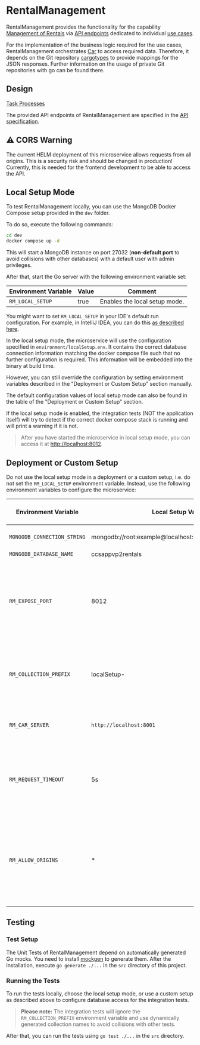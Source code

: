 # RentalManagement

RentalManagement provides the functionality for the capability 
[Management of Rentals](https://github.com/ccsapp/docs/blob/main/pages/capabilities.md) 
via [API endpoints](https://github.com/ccsapp/RentalManagementDesign/blob/main/openapi.yaml)
dedicated to individual 
[use cases](https://github.com/ccsapp/docs/blob/main/pages/use_case_diagram.md).

For the implementation of the business logic required for the use cases, RentalManagement orchestrates [Car](https://github.com/ccsapp/Car) to access required data.
Therefore, it depends on the Git repository [cargotypes](https://github.com/ccsapp/cargotypes) to provide mappings for the JSON responses.
Further information on the usage of private Git repositories with go can be found there.

## Design

[Task Processes](pages/task_processes.md)

The provided API endpoints of RentalManagement are specified in the [API specification](https://github.com/ccsapp/RentalManagementDesign/blob/main/openapi.yaml).

## :warning: CORS Warning

The current HELM deployment of this microservice allows requests from all origins. This is a security risk and should be changed in production!
Currently, this is needed for the frontend development to be able to access the API.


## Local Setup Mode
To test RentalManagement locally, you can use the MongoDB Docker Compose setup provided in the `dev` folder.

To do so, execute the following commands:
```bash
cd dev
docker compose up -d
```

This will start a MongoDB instance on port 27032 (**non-default port** to avoid collisions with other databases) 
with a default user with admin privileges.

After that, start the Go server with the following environment variable set:

| Environment Variable | Value            | Comment                       |
|----------------------|------------------|-------------------------------|
| `RM_LOCAL_SETUP`     | true             | Enables the local setup mode. |

You might want to set `RM_LOCAL_SETUP` in your IDE's default run configuration.
For example, in IntelliJ IDEA, you can do this [as described here](https://stackoverflow.com/a/32761503).

In the local setup mode, the microservice will use the configuration specified in `environment/localSetup.env`.
It contains the correct database connection information matching the docker compose file such that no further
configuration is required. This information will be embedded into the binary at build time.

However, you can still override the configuration by setting environment variables
described in the "Deployment or Custom Setup" section manually.

The default configuration values of local setup mode can also be found in the table of the "Deployment or Custom Setup"
section.

If the local setup mode is enabled, the integration tests (NOT the application itself) will try to detect if the
correct docker compose stack is running and will print a warning if it is not.

> After you have started the microservice in local setup mode, you can access it at
> [http://localhost:8012](http://localhost:8012).

## Deployment or Custom Setup
Do not use the local setup mode in a deployment or a custom setup, i.e. do not set the `RM_LOCAL_SETUP` 
environment variable. Instead, use the following environment variables to configure the microservice:

| Environment Variable        | Local Setup Value                                       | Required for Testing? | Comment                                                                                                                             |
|-----------------------------|---------------------------------------------------------|-----------------------|-------------------------------------------------------------------------------------------------------------------------------------|
| `MONGODB_CONNECTION_STRING` | mongodb://root:example@localhost:27032/ccsappvp2rentals | yes                   | Local setup uses a non-default port!                                                                                                |
| `MONGODB_DATABASE_NAME`     | ccsappvp2rentals                                        | yes                   |                                                                                                                                     |
| `RM_EXPOSE_PORT`            | 8012                                                    | no                    | Optional, defaults to 80. This is the port this microservice is exposing. The local setup exposes a non-default port!               |
| `RM_COLLECTION_PREFIX`      | localSetup-                                             | no                    | Optional. A (unique) prefix that is prepended to every database collection of this service.                                         |
| `RM_CAR_SERVER`             | `http://localhost:8001`                                 | no                    | The URL of the Car server of the domain layer.                                                                                      |
| `RM_REQUEST_TIMEOUT`        | 5s                                                      | no                    | Optional. The timeout for requests to the Car server ([number with suffix](https://pkg.go.dev/time#ParseDuration)). Defaults to 5s. |
| `RM_ALLOW_ORIGINS`          | *                                                       | no                    | Optional. A comma-separated list of allowed origins for CORS requests. By default, no additional origins are allowed.               |

## Testing
### Test Setup
The Unit Tests of RentalManagement depend on automatically generated Go mocks.
You need to install [mockgen](https://github.com/golang/mock#installation) to generate them.
After the installation, execute `go generate ./...` in the `src` directory of this project.

### Running the Tests
To run the tests locally, choose the local setup mode, or use a custom setup as described above
to configure database access for the integration tests.

> **Please note:** The integration tests will ignore the `RM_COLLECTION_PREFIX` environment variable
> and use dynamically generated collection names to avoid collisions with other tests.

After that, you can run the tests using `go test ./...` in the `src` directory.
